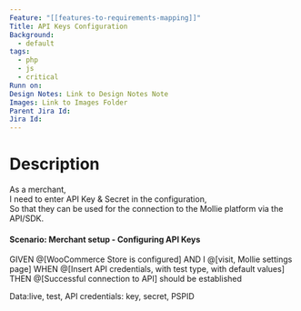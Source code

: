 ```yaml
---
Feature: "[[features-to-requirements-mapping]]"
Title: API Keys Configuration
Background:
  - default
tags:
  - php
  - js
  - critical
Runn on: 
Design Notes: Link to Design Notes Note
Images: Link to Images Folder
Parent Jira Id: 
Jira Id: 
---
```


# Description

As a merchant,  
I need to enter API Key & Secret in the configuration,  
So that they can be used for the connection to the Mollie platform via the API/SDK.

#### Scenario: Merchant setup - Configuring API Keys
 

GIVEN @[WooCommerce Store is configured]
AND I @[visit, Mollie settings page]
WHEN @[Insert API credentials, with test type, with default values]  
THEN @[Successful connection to API] should be established

Data:live, test, API credentials: key, secret, PSPID

